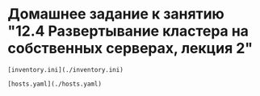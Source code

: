 # Домашнее задание к занятию "12.4 Развертывание кластера на собственных серверах, лекция 2"
    
    
    [inventory.ini](./inventory.ini)

    [hosts.yaml](./hosts.yaml)